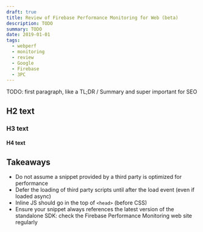 ```yaml
---
draft: true
title: Review of Firebase Performance Monitoring for Web (beta)
description: TODO
summary: TODO
date: 2019-01-01
tags:
  - webperf
  - monitoring
  - review
  - Google
  - Firebase
  - 3PC
---
```


TODO: first paragraph, like a TL;DR / Summary and super important for SEO


## H2 text



### H3 text

#### H4 text


## Takeaways

* Do not assume a snippet provided by a third party is optimized for performance
* Defer the loading of third party scripts until after the load event (even if loaded async)
* Inline JS should go in the top of <code>&lt;head&gt;</code> (before CSS)
* Ensure your snippet always references the latest version of the standalone SDK: check the Firebase Performance Monitoring web site regularly


